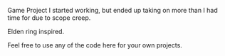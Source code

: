 Game Project I started working, but ended up taking on more than I had time for due to scope creep.

Elden ring inspired.

Feel free to use any of the code here for your own projects.

